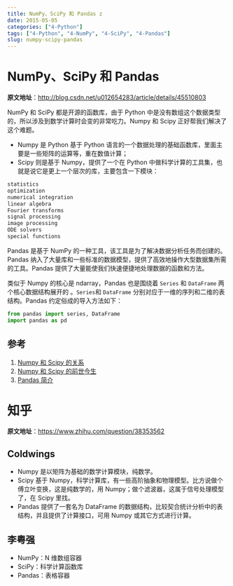 ```yaml
---
title: NumPy、SciPy 和 Pandas z
date: 2015-05-05
categories: ["4-Python"]
tags: ["4-Python", "4-NumPy", "4-SciPy", "4-Pandas"]
slug: numpy-scipy-pandas
---
```


# NumPy、SciPy 和 Pandas

**原文地址**：<http://blog.csdn.net/u012654283/article/details/45510803>

NumPy 和 SciPy 都是开源的函数库，由于 Python 中是没有数组这个数据类型的，所以涉及到数学计算时会变的非常吃力。Numpy 和 Scipy 正好帮我们解决了这个难题。 

- Numpy 是 Python 基于 Python 语言的一个数据处理的基础函数库，里面主要是一些矩阵的运算等，重在数值计算；
- Scipy 则是基于 Numpy，提供了一个在 Python 中做科学计算的工具集，也就是说它是更上一个层次的库，主要包含一下模块：

```txt
statistics
optimization
numerical integration
linear algebra
Fourier transforms
signal processing
image processing
ODE solvers
special functions
```

Pandas 是基于 NumPy 的一种工具，该工具是为了解决数据分析任务而创建的。Pandas 纳入了大量库和一些标准的数据模型，提供了高效地操作大型数据集所需的工具。Pandas 提供了大量能使我们快速便捷地处理数据的函数和方法。 

类似于 Numpy 的核心是 ndarray，Pandas 也是围绕着 `Series` 和 `DataFrame` 两个核心数据结构展开的 。`Series`和 `DataFrame` 分别对应于一维的序列和二维的表结构。Pandas 约定俗成的导入方法如下：

```python
from pandas import series, DataFrame
import pandas as pd
```

## 参考
1. [Numpy 和 Scipy 的关系](http://www.oschina.net/question/87626_51014)
2. [Numpy 和 Scipy 的前世今生](http://blog.sina.com.cn/s/blog_4e2fe36f0100lrby.html)
3. [Pandas 简介](http://baike.baidu.com/link?url=D2mYJM8WRhYFJjqsIgr-ZxxY_04ng2MGE_HRgUYWBmoP6_8uzFYTsGCptSoK9iWlyj4iczTytejTdTmrHdU2kq)

# 知乎

**原文地址**：<https://www.zhihu.com/question/38353562>

## Coldwings

- Numpy 是以矩阵为基础的数学计算模块，纯数学。
- Scipy 基于 Numpy，科学计算库，有一些高阶抽象和物理模型。比方说做个傅立叶变换，这是纯数学的，用 Numpy；做个滤波器，这属于信号处理模型了，在 Scipy 里找。
- Pandas 提供了一套名为 DataFrame 的数据结构，比较契合统计分析中的表结构，并且提供了计算接口，可用 Numpy 或其它方式进行计算。

## 李粤强

- NumPy：N 维数组容器
- SciPy：科学计算函数库
- Pandas：表格容器